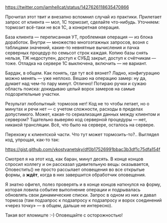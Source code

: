 ﻿https://twitter.com/iamhellcat/status/1427626118635470866

Прочитал этот твит и внезапно вспомнил случай из практики. Прилетает запрос от клиента — мол, 1С тормозит, сделайте что-нибудь. Уточняем: тормозит всё-таки не вся 1С, а конкретная операция.

База клиента — переписанная УТ, проблемная операция — из блока доработок. Внутри — множество многоэтажных запросов, возня с таблицами значений, какие-то невнятные вычисления и пачка серверных процедур по семьсот строк каждая. Копию базы снять нельзя, ТЖ недоступен, доступ к СУБД закрыт, доступ к счётчикам — тоже. Отладка на сервере 1С выключена, включить — не вариант.

Бардак, в общем. Как понять, где тут всё вязнет? Ладно, конфигурацию можно менять — уже неплохо. Вешаю на операцию замер: ну да, думает над чем-то пару минут. Отлично! Потираю ручки и сужаю область поиска: докидываю целый ворох замеров на самые подозрительные участки.

Результат любопытный: тормозов нет! Код не то чтобы летает, но о минутах и речи нет — с учетом сложности, расходы в пределах допустимого. Может, какая-то сериализация данных между клиентом и сервером? Тщательно выверяю код серверной процедуры — нет, никакой трансляции. Всё, что было на сервере, осталось на сервере.

Перехожу к клиентской части. Что тут может тормозить-то?.. Выглядел код, упрощая, как-то так:

https://gist.github.com/vkostyanetsky/df0b17526991bbac3b3df1c75dfa154f
    
Смотрел я на этот код, как баран, минут десять. В конце концов спросил коллегу и он рассказал удивительную вещь: оказывается, Оповестить() не просто рассылает оповещения во все открытые формы, а **ждёт**, когда в них завершится обработчик оповещения.

Я знатно офигел, полез проверять и в конце концов наткнулся на форму, которая ловила событие выполнение операции и подрывалась обновлять свои динамические списки. Запрос в одном из них и давал тормоза (там подзапрос к подзапросу к подзапросу и ворох соединений «через точку» — в общем, дальше не интересно).

Такая вот яломиште :-) Оповещайте с осторожностью!
